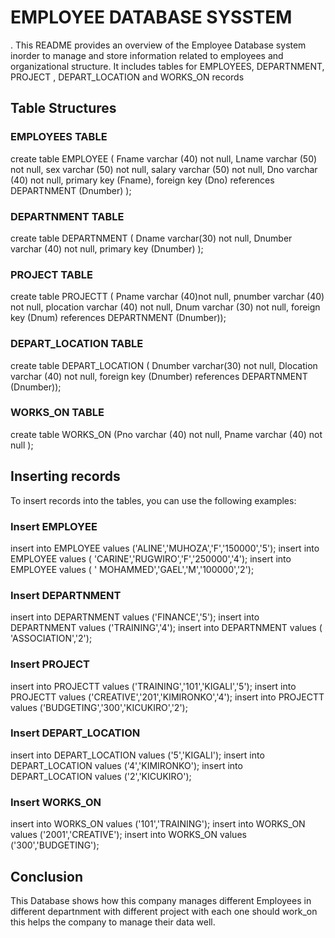 # EMPLOYEE DATABASE SYSSTEM
.
This README provides an overview of the Employee Database system inorder to manage and store information related to employees and organizational structure. It includes tables for EMPLOYEES, DEPARTNMENT,  PROJECT , DEPART_LOCATION and WORKS_ON records

## Table Structures

### EMPLOYEES TABLE
create table EMPLOYEE
( Fname varchar (40) not null,
Lname varchar (50) not null,
sex varchar (50) not null,
salary varchar (50) not null,
Dno varchar (40) not null,
primary key (Fname),
foreign key (Dno) references DEPARTNMENT (Dnumber)
);

### DEPARTNMENT TABLE
create table DEPARTNMENT
( Dname varchar(30) not null,
Dnumber varchar (40) not null,
primary key (Dnumber)
);
### PROJECT TABLE
create table PROJECTT
( Pname varchar (40)not null,
pnumber varchar (40) not null,
plocation varchar (40) not null,
Dnum varchar (30) not null,
foreign key (Dnum) references DEPARTNMENT (Dnumber));

### DEPART_LOCATION TABLE
create table DEPART_LOCATION
( Dnumber varchar(30) not null,
Dlocation varchar (40) not null,
foreign key (Dnumber) references DEPARTNMENT (Dnumber));

### WORKS_ON TABLE
create table WORKS_ON
(Pno varchar (40) not null,
Pname varchar (40) not null
);
## Inserting records

To insert records into the tables, you can use the following examples:

### Insert EMPLOYEE  

insert into EMPLOYEE values ('ALINE','MUHOZA','F','150000','5');
insert into EMPLOYEE values ( 'CARINE','RUGWIRO','F','250000','4');
insert into EMPLOYEE values ( ' MOHAMMED','GAEL','M','100000','2');

### Insert DEPARTNMENT

insert into DEPARTNMENT values ('FINANCE','5');
insert into DEPARTNMENT values ('TRAINING','4');
insert into DEPARTNMENT  values ( 'ASSOCIATION','2');

### Insert PROJECT
insert into PROJECTT values ('TRAINING','101','KIGALI','5');
insert into PROJECTT values ('CREATIVE','201','KIMIRONKO','4');
insert into PROJECTT values ('BUDGETING','300','KICUKIRO','2');

### Insert DEPART_LOCATION
insert into DEPART_LOCATION values ('5','KIGALI');
insert into DEPART_LOCATION values ('4','KIMIRONKO');
insert into DEPART_LOCATION values ('2','KICUKIRO');

### Insert WORKS_ON
insert into WORKS_ON values ('101','TRAINING');
insert into WORKS_ON values ('2001','CREATIVE');
insert into WORKS_ON values ('300','BUDGETING');

## Conclusion
This Database shows how this company manages different Employees in different departnment with different project with each one should work_on this helps the company to manage their data well.


